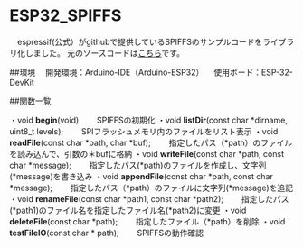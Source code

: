 # ESP32_SPIFFS

　espressif(公式）がgithubで提供しているSPIFFSのサンプルコードをライブラリ化しました。
元のソースコードは[こちら](https://github.com/espressif/arduino-esp32/tree/master/libraries/SPIFFS)です。

##環境
　開発環境：Arduino-IDE（Arduino-ESP32）
　使用ボード：ESP-32-DevKit

##関数一覧

・void __begin__(void)
　　SPIFFSの初期化
 ・void __listDir__(const char *dirname, uint8_t levels);
　　SPIフラッシュメモリ内のファイルをリスト表示
 ・void __readFile__(const char *path, char *buf);
　　指定したパス（*path）のファイルを読み込んで、引数の＊bufに格納
 ・void __writeFile__(const char *path, const char *message);
　　指定したパス(*path)のファイルを作成し、文字列(*message)を書き込み
 ・void __appendFile__(const char *path, const char *message);
　　指定したパス（*path）のファイルに文字列(*message)を追記
 ・void __renameFile__(const char *path1, const char *path2);
　　指定したパス(*path1)のファイル名を指定したファイル名(*path2)に変更
 ・void __deleteFile__(const char *path);
　　指定したファイル（*path）を削除
 ・void __testFileIO__(const char * path);
　　SPIFFSの動作確認


